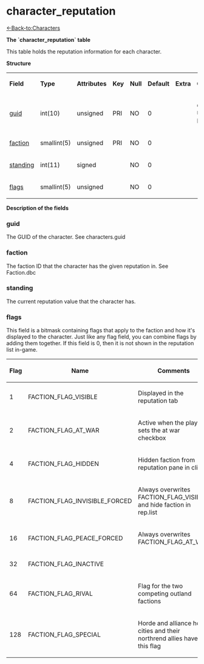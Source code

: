 # character\_reputation

[<-Back-to:Characters](database-characters.md)

**The \`character\_reputation\` table**

This table holds the reputation information for each character.

**Structure**

<table>
<colgroup>
<col width="12%" />
<col width="12%" />
<col width="12%" />
<col width="12%" />
<col width="12%" />
<col width="12%" />
<col width="12%" />
<col width="12%" />
</colgroup>
<tbody>
<tr class="odd">
<td><p><strong>Field</strong></p></td>
<td><p><strong>Type</strong></p></td>
<td><p><strong>Attributes</strong></p></td>
<td><p><strong>Key</strong></p></td>
<td><p><strong>Null</strong></p></td>
<td><p><strong>Default</strong></p></td>
<td><p><strong>Extra</strong></p></td>
<td><p><strong>Comment</strong></p></td>
</tr>
<tr class="even">
<td><p><a href="#guid">guid</a></p></td>
<td><p>int(10)</p></td>
<td><p>unsigned</p></td>
<td><p>PRI</p></td>
<td><p>NO</p></td>
<td><p>0</p></td>
<td><p> </p></td>
<td><p>Global Unique Identifier</p></td>
</tr>
<tr class="odd">
<td><p><a href="#faction">faction</a></p></td>
<td><p>smallint(5)</p></td>
<td><p>unsigned</p></td>
<td><p>PRI</p></td>
<td><p>NO</p></td>
<td><p>0</p></td>
<td><p> </p></td>
<td><p> </p></td>
</tr>
<tr class="even">
<td><p><a href="#standing">standing</a></p></td>
<td><p>int(11)</p></td>
<td><p>signed</p></td>
<td><p> </p></td>
<td><p>NO</p></td>
<td><p>0</p></td>
<td><p> </p></td>
<td><p> </p></td>
</tr>
<tr class="odd">
<td><p><a href="#flags">flags</a></p></td>
<td><p>smallint(5)</p></td>
<td><p>unsigned</p></td>
<td><p> </p></td>
<td><p>NO</p></td>
<td><p>0</p></td>
<td><p> </p></td>
<td><p> </p></td>
</tr>
</tbody>
</table>

**Description of the fields**

### guid

The GUID of the character. See characters.guid

### faction

The faction ID that the character has the given reputation in. See Faction.dbc

### standing

The current reputation value that the character has.

### flags

This field is a bitmask containing flags that apply to the faction and how it's displayed to the character. Just like any flag field, you can combine flags by adding them together. If this field is 0, then it is not shown in the reputation list in-game.

<table>
<colgroup>
<col width="33%" />
<col width="33%" />
<col width="33%" />
</colgroup>
<thead>
<tr class="header">
<th><p>Flag</p></th>
<th><p>Name</p></th>
<th><p>Comments</p></th>
</tr>
</thead>
<tbody>
<tr class="odd">
<td><p>1</p></td>
<td><p>FACTION_FLAG_VISIBLE</p></td>
<td><p>Displayed in the reputation tab</p></td>
</tr>
<tr class="even">
<td><p>2</p></td>
<td><p>FACTION_FLAG_AT_WAR</p></td>
<td><p>Active when the player sets the at war checkbox</p></td>
</tr>
<tr class="odd">
<td><p>4</p></td>
<td><p>FACTION_FLAG_HIDDEN</p></td>
<td><p>Hidden faction from reputation pane in client</p></td>
</tr>
<tr class="even">
<td><p>8</p></td>
<td><p>FACTION_FLAG_INVISIBLE_FORCED</p></td>
<td><p>Always overwrites FACTION_FLAG_VISIBLE and hide faction in rep.list</p></td>
</tr>
<tr class="odd">
<td><p>16</p></td>
<td><p>FACTION_FLAG_PEACE_FORCED</p></td>
<td><p>Always overwrites FACTION_FLAG_AT_WAR</p></td>
</tr>
<tr class="even">
<td><p>32</p></td>
<td><p>FACTION_FLAG_INACTIVE</p></td>
<td><p> </p></td>
</tr>
<tr class="odd">
<td><p>64</p></td>
<td><p>FACTION_FLAG_RIVAL</p></td>
<td><p>Flag for the two competing outland factions</p></td>
</tr>
<tr class="even">
<td><p>128</p></td>
<td><p>FACTION_FLAG_SPECIAL</p></td>
<td><p>Horde and alliance home cities and their northrend allies have this flag</p></td>
</tr>
</tbody>
</table>


